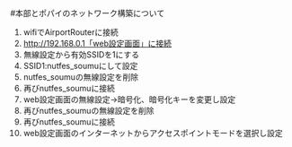#本部とポパイのネットワーク構築について

1. wifiでAirportRouterに接続
2. http://192.168.0.1「web設定画面」に接続
3. 無線設定から有効SSIDを1にする
4. SSID1:nutfes_soumuにして設定
5. nutfes_soumuの無線設定を削除
6. 再びnutfes_soumuに接続
7. web設定画面の無線設定→暗号化、暗号化キーを変更し設定
8. 再びnutfes_soumuの無線設定を削除
9. 再びnutfes_soumuに接続
10. web設定画面のインターネットからアクセスポイントモードを選択し設定
